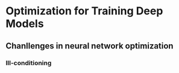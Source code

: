 # Optimization for Training Deep Models

## Chanllenges in neural network optimization

### Ill-conditioning

